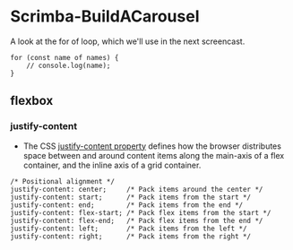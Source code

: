 # Scrimba-BuildACarousel

A look at the for of loop, which we'll use in the next screencast.
```
for (const name of names) {
    // console.log(name);
}

```

## flexbox
### justify-content
- The CSS <a href="https://developer.mozilla.org/en-US/docs/Web/CSS/justify-content">justify-content property</a> defines how the browser distributes space between and around content items along the main-axis of a flex container, and the inline axis of a grid container.
```
/* Positional alignment */
justify-content: center;     /* Pack items around the center */
justify-content: start;      /* Pack items from the start */
justify-content: end;        /* Pack items from the end */
justify-content: flex-start; /* Pack flex items from the start */
justify-content: flex-end;   /* Pack flex items from the end */
justify-content: left;       /* Pack items from the left */
justify-content: right;      /* Pack items from the right */
```


